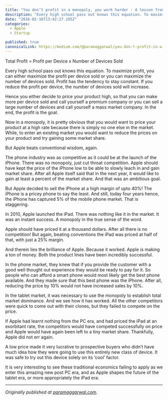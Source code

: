 ```yaml
---
title: "You don’t profit in a monopoly, you work harder : A lesson from Apple"
description: "Every high school pass out knows this equation. To maximize profit, you can either maximize the profit per device sold or you can maximize the number of devices sold. Profit has the tendency to stay…"
date: "2016-02-16T13:42:27.105Z"
categories: 
  - Apple
  - Startup

published: true
canonicalLink: https://medium.com/@paramaggarwal/you-don-t-profit-in-a-monopoly-you-work-harder-a-lesson-from-apple-6a770d36aed4
---
```


Total Profit = Profit per Device x Number of Devices Sold

Every high school pass out knows this equation. To maximize profit, you can either maximize the profit per device sold or you can maximize the number of devices sold. Profit has the tendency to stay constant. If you reduce the profit per device, the number of devices sold will increase.

Hence you either decide to price your product high, so that you can make more per device sold and call yourself a premium company or you can sell a large number of devices and call yourself a mass market company. In the end, the profit is the goal.

Now in a monopoly, it is pretty obvious that you would want to price your product at a high rate because there is simply no one else in the market. While, to enter an existing market you would want to reduce the prices on your product and try gaining some market share.

But Apple beats conventional wisdom, again.

The phone industry was as competitive as it could be at the launch of the iPhone. There was no monopoly, just cut throat competition. Apple should have kept the price of the iPhone low to be able to slowly leach in and gain market share. After all Apple itself said that in the next year, it would like to gain at least a percent of the market share. And that was an ambitious goal.

But Apple decided to sell the iPhone at a high margin of upto 40%! The iPhone is a pricey phone to say the least. And still, today four years hence, the iPhone has captured 5% of the mobile phone market. That is staggering.

In 2010, Apple launched the iPad. There was nothing like it in the market. It was an instant success. A monopoly in the true sense of the word.

Apple should have priced it at a thousand dollars. After all there is no competition! But again, beating conventions the iPad was priced at half of that, with just a 25% margin.

And therein lies the brilliance of Apple. Because it worked. Apple is making a ton of money. Both the product lines have been incredibly successful.

In the phone market, they knew that if you provide the customer with a good well thought out experience they would be ready to pay for it. So people who can afford a smart phone would most likely get the best phone available. And they made sure that this best phone was the iPhone. After all, reducing the price by 10% would not have increased sales by 10%.

In the tablet market, it was necessary to use the monopoly to establish total market dominance. And we see how it has worked. All the other competitors were quick to come out with their clones, but they failed to compete on the price.

If Apple had learnt nothing from the PC era, and had priced the iPad at an exorbitant rate, the competitors would have competed successfully on price and Apple would have again been left to a tiny market share. Thankfully, Apple did not err again.

A low price made it very lucrative to prospective buyers who didn’t have much idea how they were going to use this entirely new class of device. It was safe to try out this device solely on its ‘cool’ factor.

It is very interesting to see these traditional economics failing to apply as we enter this amazing new post PC era, and as Apple shapes the future of the tablet era, or more appropriately the iPad era.

---

_Originally published at_ [_paramaggarwal.com_](http://paramaggarwal.com/post/6004326725/you-dont-profit-in-a-monopoly-you-work-harder)_._